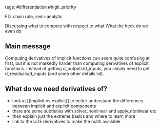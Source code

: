 tags: #differentiation #high_priority 

FD, chain rule, semi-analytic

Discussing what to compute with respect to what
What the heck do we even do

## Main message
Computing derivatives of implicit functions can seem quite confusing at first, but it is not markedly harder than computing derivatives of explicit functions. Instead of getting d_outputs/d_inputs, you simply need to get d_residuals/d_inputs (and some other details lol).

## What do we need derivatives of?
- look at [[Implicit vs explicit]] to better understand the differences between implicit and explicit components
- there are some subtleties with solver_nonlinear and apply_nonlinear etc
- then explain just the extreme basics and where to learn more
- link to the UDE derivatives to make the math available
